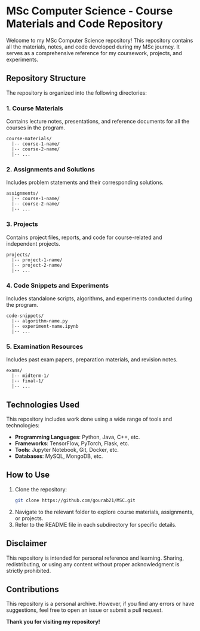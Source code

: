 # MSc Computer Science - Course Materials and Code Repository

Welcome to my MSc Computer Science repository! This repository contains all the materials, notes, and code developed during my MSc journey. It serves as a comprehensive reference for my coursework, projects, and experiments.

## Repository Structure

The repository is organized into the following directories:

### 1. **Course Materials**
Contains lecture notes, presentations, and reference documents for all the courses in the program.

```
course-materials/
  |-- course-1-name/
  |-- course-2-name/
  |-- ...
```

### 2. **Assignments and Solutions**
Includes problem statements and their corresponding solutions.

```
assignments/
  |-- course-1-name/
  |-- course-2-name/
  |-- ...
```

### 3. **Projects**
Contains project files, reports, and code for course-related and independent projects.

```
projects/
  |-- project-1-name/
  |-- project-2-name/
  |-- ...
```

### 4. **Code Snippets and Experiments**
Includes standalone scripts, algorithms, and experiments conducted during the program.

```
code-snippets/
  |-- algorithm-name.py
  |-- experiment-name.ipynb
  |-- ...
```

### 5. **Examination Resources**
Includes past exam papers, preparation materials, and revision notes.

```
exams/
  |-- midterm-1/
  |-- final-1/
  |-- ...
```

## Technologies Used

This repository includes work done using a wide range of tools and technologies:
- **Programming Languages**: Python, Java, C++, etc.
- **Frameworks**: TensorFlow, PyTorch, Flask, etc.
- **Tools**: Jupyter Notebook, Git, Docker, etc.
- **Databases**: MySQL, MongoDB, etc.

## How to Use

1. Clone the repository:
   ```bash
   git clone https://github.com/gourab21/MSC.git
   ```
2. Navigate to the relevant folder to explore course materials, assignments, or projects.
3. Refer to the README file in each subdirectory for specific details.

## Disclaimer

This repository is intended for personal reference and learning. Sharing, redistributing, or using any content without proper acknowledgment is strictly prohibited.

## Contributions

This repository is a personal archive. However, if you find any errors or have suggestions, feel free to open an issue or submit a pull request.



**Thank you for visiting my repository!**
